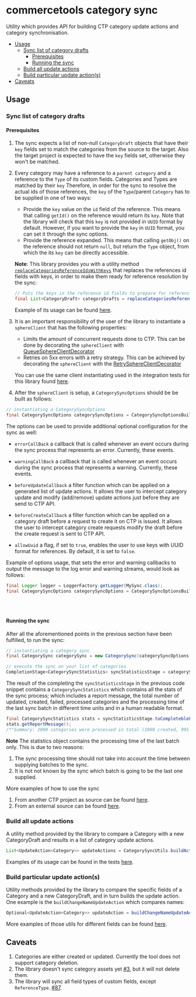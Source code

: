 # commercetools category sync

Utility which provides API for building CTP category update actions and category synchronisation.

<!-- START doctoc generated TOC please keep comment here to allow auto update -->
<!-- DON'T EDIT THIS SECTION, INSTEAD RE-RUN doctoc TO UPDATE -->


- [Usage](#usage)
  - [Sync list of category drafts](#sync-list-of-category-drafts)
    - [Prerequisites](#prerequisites)
    - [Running the sync](#running-the-sync)
  - [Build all update actions](#build-all-update-actions)
  - [Build particular update action(s)](#build-particular-update-actions)
- [Caveats](#caveats)

<!-- END doctoc generated TOC please keep comment here to allow auto update -->

## Usage

### Sync list of category drafts

#### Prerequisites
1. The sync expects a list of non-null `CategoryDraft` objects that have their `key` fields set to match the
categories from the source to the target. Also the target project is expected to have the `key` fields set, otherwise they won't be
matched.
2. Every category may have a reference to a `parent category` and a reference to the `Type` of its custom fields. Categories 
   and Types are matched by their `key` Therefore, in order for the sync to resolve the 
    actual ids of those references, the `key` of the `Type`/parent `Category` has to be supplied in one of two ways:
    - Provide the `key` value on the `id` field of the reference. This means that calling `getId()` on the
    reference would return its `key`. Note that the library will check that this `key` is not 
    provided in `UUID` format by default. However, if you want to provide the `key` in `UUID` format, you can
     set it through the sync options. <!--TODO Different example of sync performed that way can be found [here]().-->
    - Provide the reference expanded. This means that calling `getObj()` on the reference should not return `null`,
     but return the `Type` object, from which the its `key` can be directly accessible.  
   
   **Note**: This library provides you with a utility method 
    [`replaceCategoriesReferenceIdsWithKeys`](https://commercetools.github.io/commercetools-sync-java/v/v1.0.0-M1/com/commercetools/sync/commons/utils/SyncUtils.html#replaceCategoriesReferenceIdsWithKeys-java.util.List-)
    that replaces the references id fields with keys, in order to make them ready for reference resolution by the sync:
    ````java
    // Puts the keys in the reference id fields to prepare for reference resolution
    final List<CategoryDraft> categoryDrafts = replaceCategoriesReferenceIdsWithKeys(categories);
    ````
     
   Example of its usage can be found [here](/src/integration-test/java/com/commercetools/sync/integration/ctpprojectsource/categories/CategorySyncIT.java#L130).
3. It is an important responsibility of the user of the library to instantiate a `sphereClient` that has the following properties:
    - Limits the amount of concurrent requests done to CTP. This can be done by decorating the `sphereClient` with 
   [QueueSphereClientDecorator](http://commercetools.github.io/commercetools-jvm-sdk/apidocs/io/sphere/sdk/client/QueueSphereClientDecorator.html) 
    - Retries on 5xx errors with a retry strategy. This can be achieved by decorating the `sphereClient` with the 
   [RetrySphereClientDecorator](http://commercetools.github.io/commercetools-jvm-sdk/apidocs/io/sphere/sdk/client/RetrySphereClientDecorator.html)
   
   You can use the same client instantiating used in the integration tests for this library found 
   [here](/src/main/java/com/commercetools/sync/commons/utils/ClientConfigurationUtils.java#L45).

4. After the `sphereClient` is setup, a `CategorySyncOptions` should be be built as follows: 
````java
// instantiating a CategorySyncOptions
final CategorySyncOptions categorySyncOptions = CategorySyncOptionsBuilder.of(sphereClient).build();
````

The options can be used to provide additional optional configuration for the sync as well:
- `errorCallBack`
a callback that is called whenever an event occurs during the sync process that represents an error. Currently, these 
events.

- `warningCallBack` 
a callback that is called whenever an event occurs during the sync process that represents a warning. Currently, these 
events.

- `beforeUpdateCallback`
a filter function which can be applied on a generated list of update actions. It allows the user to intercept category 
update and modify (add/remove) update actions just before they are send to CTP API.

- `beforeCreateCallback`
a filter function which can be applied on a category draft before a request to create it on CTP is issued. It allows the 
user to intercept category create requests modify the draft before the create request is sent to CTP API.

- `allowUuid`
a flag, if set to `true`, enables the user to use keys with UUID format for references. By default, it is set to `false`.

Example of options usage, that sets the error and warning callbacks to output the message to the log error and warning 
streams, would look as follows:
```java
final Logger logger = LoggerFactory.getLogger(MySync.class);
final CategorySyncOptions categorySyncOptions = CategorySyncOptionsBuilder.of(sphereClient)
                                                                          .setErrorCallBack(logger::error)
                                                                          .setWarningCallBack(logger::warn)
                                                                          .build();
```


#### Running the sync
After all the aforementioned points in the previous section have been fulfilled, to run the sync:
````java
// instantiating a category sync
final CategorySync categorySync = new CategorySync(categorySyncOptions);

// execute the sync on your list of categories
CompletionStage<CategorySyncStatistics> syncStatisticsStage = categorySync.sync(categoryDrafts);
````
The result of the completing the `syncStatisticsStage` in the previous code snippet contains a `CategorySyncStatistics`
which contains all the stats of the sync process; which includes a report message, the total number of updated, created, 
failed, processed categories and the processing time of the last sync batch in different time units and in a
human readable format.

````java
final CategorySyncStatistics stats = syncStatisticsStage.toCompletebleFuture().join();
stats.getReportMessage(); 
/*"Summary: 2000 categories were processed in total (1000 created, 995 updated, 5 failed to sync and 0 categories with a missing parent)."*/
````

__Note__ The statistics object contains the processing time of the last batch only. This is due to two reasons:
 1. The sync processing time should not take into account the time between supplying batches to the sync. 
 2. It is not not known by the sync which batch is going to be the last one supplied.

More examples of how to use the sync 
1. From another CTP project as source can be found [here](/src/integration-test/java/com/commercetools/sync/integration/ctpprojectsource/categories/CategorySyncIT.java).
2. From an external source can be found [here](/src/integration-test/java/com/commercetools/sync/integration/externalsource/categories/CategorySyncIT.java). 
 


### Build all update actions

A utility method provided by the library to compare a Category with a new CategoryDraft and results in a list of category update actions. 
```java
List<UpdateAction<Category>> updateActions = CategorySyncUtils.buildActions(category, categoryDraft, categorySyncOptions);
```

Examples of its usage can be found in the tests 
[here](/src/test/java/com/commercetools/sync/categories/utils/CategorySyncUtilsTest.java).


### Build particular update action(s)

Utility methods provided by the library to compare the specific fields of a Category and a new CategoryDraft, and in turn builds
 the update action. One example is the `buildChangeNameUpdateAction` which compares names:
````java
Optional<UpdateAction<Category>> updateAction = buildChangeNameUpdateAction(oldCategory, categoryDraft);
````
More examples of those utils for different fields can be found [here](/src/integration-test/java/com/commercetools/sync/integration/externalsource/categories/updateactionutils).


## Caveats

1. Categories are either created or updated. Currently the tool does not support category deletion.
2. The library doesn't sync category assets yet [#3](https://github.com/commercetools/commercetools-sync-java/issues/3), but it will not delete them.
3. The library will sync all field types of custom fields, except `ReferenceType`. [#87](https://github.com/commercetools/commercetools-sync-java/issues/3). 
